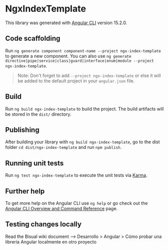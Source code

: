 # NgxIndexTemplate

This library was generated with [Angular CLI](https://github.com/angular/angular-cli) version 15.2.0.

## Code scaffolding

Run `ng generate component component-name --project ngx-index-template` to generate a new component. You can also use `ng generate directive|pipe|service|class|guard|interface|enum|module --project ngx-index-template`.
> Note: Don't forget to add `--project ngx-index-template` or else it will be added to the default project in your `angular.json` file. 

## Build

Run `ng build ngx-index-template` to build the project. The build artifacts will be stored in the `dist/` directory.

## Publishing

After building your library with `ng build ngx-index-template`, go to the dist folder `cd dist/ngx-index-template` and run `npm publish`.

## Running unit tests

Run `ng test ngx-index-template` to execute the unit tests via [Karma](https://karma-runner.github.io).

## Further help

To get more help on the Angular CLI use `ng help` or go check out the [Angular CLI Overview and Command Reference](https://angular.io/cli) page.

## Testing changes locally

Read the Bisual wiki document --> Desarrollo > Angular > Cómo probar una librería Angular localmente en otro proyecto
